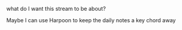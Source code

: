what do I want this stream to be about?

Maybe I can use Harpoon to keep the daily notes a key chord away

